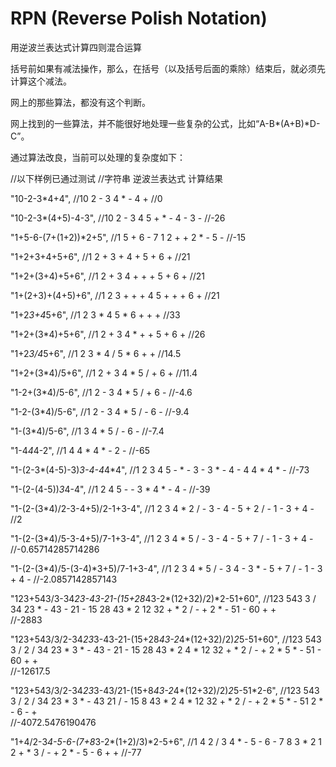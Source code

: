 # RPN  (Reverse Polish Notation)
用逆波兰表达式计算四则混合运算

括号前如果有减法操作，那么，在括号（以及括号后面的乘除）结束后，就必须先计算这个减法。

网上的那些算法，都没有这个判断。

网上找到的一些算法，并不能很好地处理一些复杂的公式，比如“A-B*(A+B)*D-C”。

通过算法改良，当前可以处理的复杂度如下：

//以下样例已通过测试
//字符串				逆波兰表达式						计算结果

"10-2-3*4+4",				//10 2 - 3 4 * - 4 +					//0

"10-2-3*(4+5)-4-3",			//10 2 - 3 4 5 + * - 4 - 3 -				//-26

"1+5-6-(7+(1+2))*2+5",			//1 5 + 6 - 7 1 2 + + 2 * - 5 -				//-15

"1+2+3+4+5+6",				//1 2 + 3 + 4 + 5 + 6 + 				//21

"1+2+(3+4)+5+6",			//1 2 + 3 4 + + + 5 + 6 +				//21

"1+(2+3)+(4+5)+6",			//1 2 3 + + + 4 5 + + + 6 +				//21

"1+2*3+4*5+6",				//1 2 3 * 4 5 * 6 + + +					//33

"1+2+(3*4)+5+6",			//1 2 + 3 4 * + + 5 + 6 +				//26

"1+2*3/4*5+6",				//1 2 3 * 4 / 5 * 6 + +					//14.5

"1+2+(3*4)/5+6",			//1 2 + 3 4 * 5 / + 6 +					//11.4


"1-2+(3*4)/5-6",			//1 2 - 3 4 * 5 / + 6 -					//-4.6

"1-2-(3*4)/5-6",			//1 2 - 3 4 * 5 / - 6 -					//-9.4

"1-(3*4)/5-6",				//1 3 4 * 5 / - 6 -					//-7.4

"1-4*4*4-2",				//1 4 4 * 4 * - 2 -					//-65

"1-(2-3*(4-5)-3)*3-4-4*4*4",		//1 2 3 4 5 - * - 3 - 3 * - 4 - 4 4 * 4 * -		//-73

"1-(2-(4-5))*3*4-4",			//1 2 4 5 - - 3 * 4 * - 4 -				//-39


"1-(2-(3*4)/2-3-4+5)/2-1+3-4",		//1 2 3 4 * 2 / - 3 - 4 - 5 + 2 / - 1 - 3 + 4 -		//2

"1-(2-(3*4)/5-3-4+5)/7-1+3-4",		//1 2 3 4 * 5 / - 3 - 4 - 5 + 7 / - 1 - 3 + 4 -		//-0.65714285714286

"1-(2-(3*4)/5-(3-4)*3+5)/7-1+3-4",	//1 2 3 4 * 5 / - 3 4 - 3 * - 5 + 7 / - 1 - 3 + 4 -	//-2.0857142857143

"123+543/3-34*23-43-21-(15+28*43-2*(12+32)/2)*2-51+60",
//123 543 3 / 34 23 * - 43 - 21 - 15 28 43 * 2 12 32 + * 2 / - + 2 * - 51 - 60 + +		
//-2883

"123+543/3/2-34*23*3-43-21-(15+28*43-2*4*(12+32)/2)*2*5-51+60",
//123 543 3 / 2 / 34 23 * 3 * - 43 - 21 - 15 28 43 * 2 4 * 12 32 + * 2 / - + 2 * 5 * - 51 - 60 + +	
//-12617.5

"123+543/3/2-34*23*3-43/21-(15+8*43-2*4*(12+32)/2)*2*5-51*2-6",
//123 543 3 / 2 / 34 23 * 3 * - 43 21 / - 15 8 43 * 2 4 * 12 32 + * 2 / - + 2 * 5 * - 51 2 * - 6 - +	
//-4072.5476190476


"1+4/2-3*4-5-6-(7+8*3-2*(1+2)/3)*2-5+6",
//1 4 2 / 3 4 * - 5 - 6 - 7 8 3 * 2 1 2 + * 3 / - + 2 * - 5 - 6 + +
//-77
